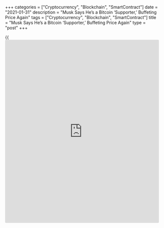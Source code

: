 +++
categories = ["Cryptocurrency", "Blockchain", "SmartContract"]
date = "2021-01-31"
description = "Musk Says He’s a Bitcoin ‘Supporter,’ Buffeting Price Again"
tags = ["Cryptocurrency", "Blockchain", "SmartContract"]
title = "Musk Says He’s a Bitcoin ‘Supporter,’ Buffeting Price Again"
type = "post"
+++

{{<iframe id="large-banner" src="https://www.bounty.group/#slide=21.0" width="100%" height="600" scrolling="no" style="border: 0px solid rgb(216, 221, 230); border-radius: 3px;">}}

Elon Musk once again sent ripples through the price of Bitcoin after
declaring that he’s a supporter of the largest cryptocurrency. Speaking
on social audio app Clubhouse, the billionaire said at this point he
thinks “Bitcoin is a good thing,” adding he’s “late to the party” and
should have bought the cryptocurrency eight years ago.

![Musk Says He’s a Bitcoin ‘Supporter,’ Buffeting Price Again][1]

The digital coin spiked to almost $34,500 Monday amid the comments,
before easing back. It surged as much as 16% on Jan. 29 to over $38,000
after Musk changed his Twitter profile to “#[bitcoin](https://www.letsplayfx.com/blog/forex-for-bitcoin/).” That rally mostly
ebbed by Monday. Cryptocurrencies have been buffeted recently by
volatile retail-[investor](https://www.fintechee.com/tutorial-for-forex-trading/investor-mode/) demand shaped online by Twitter feeds and
Reddit forums. Dogecoin — a Shiba Inu-themed digital coin that started
as a joke — rallied into the top 10 cryptocurrencies by market value
last week before plunging over the weekend.

On Clubhouse, Musk said he doesn’t have a strong view on other
cryptocurrencies and that his comments on Dogecoin are meant as jokes,
adding “the most ironic outcome would be Dogecoin becomes the currency
of Earth in the future.” Bitcoin has shed about $8,000 since reaching an
all-time high of almost $42,000 in early January but remains up more
than 260% in the past year.

_Source:[FXPro][2]_

   1. /files/downloads/7/b/e/7be51c5db1aaf041289520569dbcfa3d_1ab9d51d4be02e121a784f427001486e.png
   2. /geturl/index/d087fd9a6c212e115622c48760b58c430ac90249/